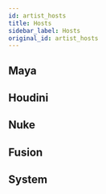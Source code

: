 ```yaml
---
id: artist_hosts
title: Hosts
sidebar_label: Hosts
original_id: artist_hosts
---
```


## Maya

## Houdini

## Nuke

## Fusion

## System
